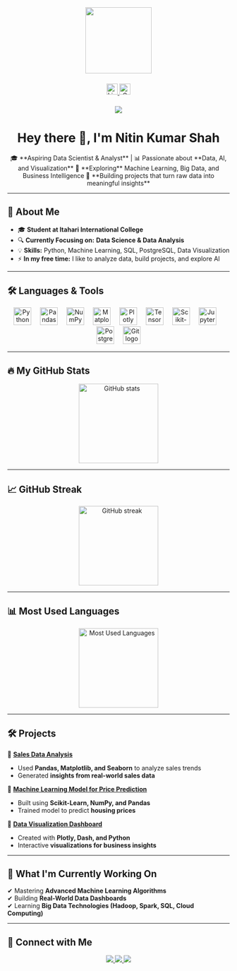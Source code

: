 <div align="center">
  <img height="150" src="https://media.giphy.com/media/M9gbBd9nbDrOTu1Mqx/giphy.gif" />
</div>

###

<div align="center">
  <a href="https://www.linkedin.com/in/nitin-kumar-shah-689229326">
    <img src="https://img.shields.io/static/v1?message=LinkedIn&logo=linkedin&label=&color=0077B5&logoColor=white&labelColor=&style=for-the-badge" height="25" alt="LinkedIn logo" />
  </a>
  <a href="mailto:shahnitin500@gmail.com">
    <img src="https://img.shields.io/badge/Gmail-D14836?style=for-the-badge&logo=gmail&logoColor=white" height="25" alt="Gmail logo" />
  </a>
</div>

###

<div align="center">
  <img src="https://visitor-badge.laobi.icu/badge?page_id=Nitin2004577" />
</div>

###

<h1 align="center">Hey there 👋, I'm Nitin Kumar Shah</h1>

<p align="center">
🎓 **Aspiring Data Scientist & Analyst** | 📊 Passionate about **Data, AI, and Visualization**  
📍 **Exploring** Machine Learning, Big Data, and Business Intelligence  
🚀 **Building projects that turn raw data into meaningful insights**  
</p>

---

## 🔹 About Me  

- 🎓 **Student at Itahari International College**  
- 🔍 **Currently Focusing on:** **Data Science & Data Analysis**  
- 💡 **Skills:** Python, Machine Learning, SQL, PostgreSQL, Data Visualization  
- ⚡ **In my free time:** I like to analyze data, build projects, and explore AI  

---

## 🛠 Languages & Tools  

<div align="center">
  <img src="https://cdn.jsdelivr.net/gh/devicons/devicon/icons/python/python-original.svg" height="40" alt="Python logo" />
  <img width="12" />
  <img src="https://cdn.jsdelivr.net/gh/devicons/devicon/icons/pandas/pandas-original.svg" height="40" alt="Pandas logo" />
  <img width="12" />
  <img src="https://cdn.jsdelivr.net/gh/devicons/devicon/icons/numpy/numpy-original.svg" height="40" alt="NumPy logo" />
  <img width="12" />
  <img src="https://upload.wikimedia.org/wikipedia/commons/8/84/Matplotlib_icon.svg" height="40" alt="Matplotlib logo" />
  <img width="12" />
  <img src="https://upload.wikimedia.org/wikipedia/commons/3/37/Plotly-logo.png" height="40" alt="Plotly logo" />
  <img width="12" />
  <img src="https://cdn.jsdelivr.net/gh/devicons/devicon/icons/tensorflow/tensorflow-original.svg" height="40" alt="TensorFlow logo" />
  <img width="12" />
  <img src="https://cdn.jsdelivr.net/gh/devicons/devicon/icons/scikit-learn/scikit-learn-original.svg" height="40" alt="Scikit-Learn logo" />
  <img width="12" />
  <img src="https://cdn.jsdelivr.net/gh/devicons/devicon/icons/jupyter/jupyter-original.svg" height="40" alt="Jupyter Notebook logo" />
  <img width="12" />
  <img src="https://cdn.jsdelivr.net/gh/devicons/devicon/icons/postgresql/postgresql-original.svg" height="40" alt="PostgreSQL logo" />
  <img width="12" />
  <img src="https://cdn.jsdelivr.net/gh/devicons/devicon/icons/git/git-original.svg" height="40" alt="Git logo" />
</div>

---

## 🔥 My GitHub Stats  

<div align="center">
  <img src="https://github-readme-stats.vercel.app/api?username=Nitin2004577&show_icons=true&theme=radical&hide_border=false&border_radius=5" height="180" alt="GitHub stats" />
</div>

---

## 📈 GitHub Streak  

<div align="center">
  <img src="https://github-readme-streak-stats.herokuapp.com/?user=Nitin2004577&theme=radical&hide_border=false&border_radius=5" height="180" alt="GitHub streak" />
</div>

---

## 📊 Most Used Languages  

<div align="center">
  <img src="https://github-readme-stats.vercel.app/api/top-langs/?username=Nitin2004577&layout=compact&theme=radical&hide_border=false&border_radius=5" height="180" alt="Most Used Languages" />
</div>

---

## 🛠 Projects  

🔹 **[Sales Data Analysis](https://github.com/Nitin2004577/sales-data-analysis)**  
   - Used **Pandas, Matplotlib, and Seaborn** to analyze sales trends  
   - Generated **insights from real-world sales data**  

🔹 **[Machine Learning Model for Price Prediction](https://github.com/Nitin2004577/price-prediction-ml)**  
   - Built using **Scikit-Learn, NumPy, and Pandas**  
   - Trained model to predict **housing prices**  

🔹 **[Data Visualization Dashboard](https://github.com/Nitin2004577/data-dashboard)**  
   - Created with **Plotly, Dash, and Python**  
   - Interactive **visualizations for business insights**  

---

## 🎯 What I'm Currently Working On  

✔ Mastering **Advanced Machine Learning Algorithms**  
✔ Building **Real-World Data Dashboards**  
✔ Learning **Big Data Technologies (Hadoop, Spark, SQL, Cloud Computing)**  

---

## 🤝 Connect with Me  

<div align="center">
  <a href="https://www.linkedin.com/in/nitin-kumar-shah-689229326">
    <img src="https://img.shields.io/badge/LinkedIn-0A66C2?style=for-the-badge&logo=linkedin&logoColor=white" />
  </a>
  <a href="mailto:shahnitin500@gmail.com">
    <img src="https://img.shields.io/badge/Gmail-EA4335?style=for-the-badge&logo=gmail&logoColor=white" />
  </a>
  <a href="https://github.com/Nitin2004577">
    <img src="https://img.shields.io/badge/GitHub-181717?style=for-the-badge&logo=github&logoColor=white" />
  </a>
</div>
